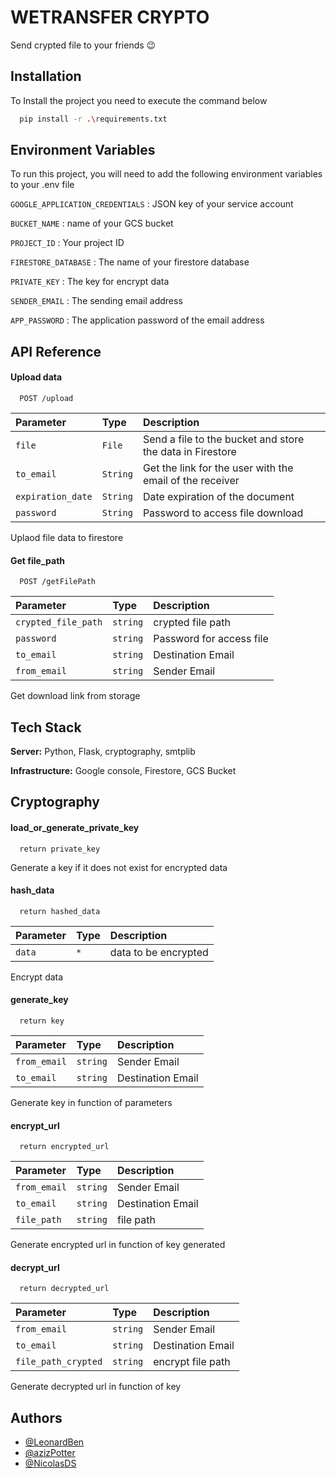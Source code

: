 
# WETRANSFER CRYPTO

Send crypted file to your friends 😉


## Installation

To Install the project you need to execute the command below

```bash
  pip install -r .\requirements.txt
```


## Environment Variables

To run this project, you will need to add the following environment variables to your .env file

`GOOGLE_APPLICATION_CREDENTIALS` : JSON key of your service account

`BUCKET_NAME` : name of your GCS bucket

`PROJECT_ID` : Your project ID

`FIRESTORE_DATABASE` : The name of your firestore database

`PRIVATE_KEY` : The key for encrypt data

`SENDER_EMAIL` : The sending email address

`APP_PASSWORD` : The application password of the email address


## API Reference

#### Upload data

```http
  POST /upload

```

| Parameter | Type     | Description                |
| :-------- | :------- | :------------------------- |
| `file` | `File` | Send a file to the bucket and store the data in Firestore |
| `to_email` | `String` | Get the link for the user with the email of the receiver  |
| `expiration_date` | `String` | Date expiration of the document |
| `password` | `String` | Password to access file download  |

Uplaod file data to firestore


#### Get file_path

```http
  POST /getFilePath

```

| Parameter | Type     | Description                |
| :-------- | :------- | :------------------------- |
| `crypted_file_path` | `string` | crypted file path  |
| `password` | `string` | Password for access file |
| `to_email` | `string` | Destination Email |
| `from_email` | `string` | Sender Email |

Get download link from storage

## Tech Stack

**Server:** Python, Flask, cryptography, smtplib

**Infrastructure:** Google console, Firestore, GCS Bucket

## Cryptography

#### load_or_generate_private_key
```
  return private_key
```

Generate a key if it does not exist for encrypted data

#### hash_data
```
  return hashed_data
```

| Parameter | Type     | Description                |
| :-------- | :------- | :------------------------- |
| `data` | `*` | data to be encrypted  |

Encrypt data

#### generate_key
```
  return key
```

| Parameter | Type     | Description                |
| :-------- | :------- | :------------------------- |
| `from_email` | `string` | Sender Email |
| `to_email` | `string` | Destination Email |

Generate key in function of parameters

#### encrypt_url
```
  return encrypted_url
```

| Parameter | Type     | Description                |
| :-------- | :------- | :------------------------- |
| `from_email` | `string` | Sender Email |
| `to_email` | `string` | Destination Email |
| `file_path` | `string` | file path |

Generate encrypted url in function of key generated

#### decrypt_url
```
  return decrypted_url
```

| Parameter | Type     | Description                |
| :-------- | :------- | :------------------------- |
| `from_email` | `string` | Sender Email |
| `to_email` | `string` | Destination Email |
| `file_path_crypted` | `string` | encrypt file path |

Generate decrypted url in function of key

## Authors
- [@LeonardBen](https://github.com/LeonardBen)
- [@azizPotter](https://github.com/azizPotter)
- [@NicolasDS](https://github.com/SynhPoO)
